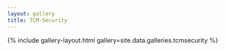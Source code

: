 ```yaml
---
layout: gallery
title: TCM-Security
---
```


{% include gallery-layout.html gallery=site.data.galleries.tcmsecurity %}
